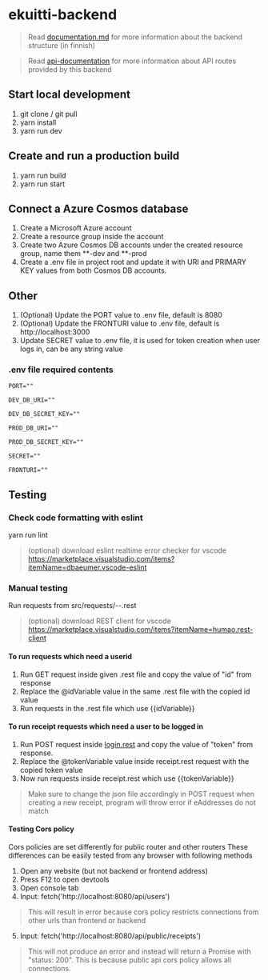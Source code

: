 # ekuitti-backend

> Read [documentation.md](documentation.md) for more information about the backend structure (in finnish)

> Read [api-documentation](api-documentation.md) for more information about API routes provided by this backend

## Start local development
1. git clone / git pull
2. yarn install
3. yarn run dev

## Create and run a production build
1. yarn run build
2. yarn run start

## Connect a Azure Cosmos database
1. Create a Microsoft Azure account
2. Create a resource group inside the account
3. Create two Azure Cosmos DB accounts under the created resource group, name them **-dev and **-prod
4. Create a .env file in project root and update it with URI and PRIMARY KEY values from both Cosmos DB accounts.

## Other
1. (Optional) Update the PORT value to .env file, default is 8080
2. (Optional) Update the FRONTURI value to .env file, default is http://localhost:3000
3. Update SECRET value to .env file, it is used for token creation when user logs in, can be any string value

### .env file required contents
```
PORT=""

DEV_DB_URI=""

DEV_DB_SECRET_KEY=""

PROD_DB_URI=""

PROD_DB_SECRET_KEY=""

SECRET=""

FRONTURI=""
```

## Testing

### Check code formatting with eslint
yarn run lint

> (optional) download eslint realtime error checker for vscode https://marketplace.visualstudio.com/items?itemName=dbaeumer.vscode-eslint

### Manual testing
Run requests from src/requests/--.rest

> (optional) download REST client for vscode https://marketplace.visualstudio.com/items?itemName=humao.rest-client

#### To run requests which need a userid
1. Run GET request inside given .rest file and copy the value of "id" from response
2. Replace the @idVariable value in the same .rest file with the copied id value
3. Run requests in the .rest file which use {{idVariable}}

#### To run receipt requests which need a user to be logged in
1. Run POST request inside [login.rest](src/requests/login.rest) and copy the value of "token" from response.
2. Replace the @tokenVariable value inside receipt.rest request with the copied token value
3. Now run requests inside receipt.rest which use {{tokenVariable}}

> Make sure to change the json file accordingly in POST request when creating a new receipt, program will throw error if eAddresses do not match

#### Testing Cors policy
Cors policies are set differently for public router and other routers
These differences can be easily tested from any browser with following methods
1. Open any website (but not backend or frontend address)
2. Press F12 to open devtools
3. Open console tab
4. Input: fetch('http://localhost:8080/api/users')
> This will result in error because cors policy restricts connections from other urls than frontend or backend
5. Input: fetch('http://localhost:8080/api/public/receipts')
> This will not produce an error and instead will return a Promise with "status: 200". This is because public api cors policy allows all connections.
